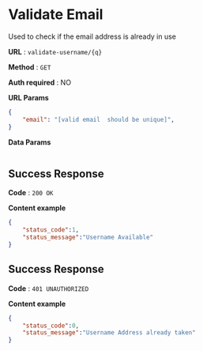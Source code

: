 # Validate Email

Used to check if the email address is already in use

**URL** : `validate-username/{q}`

**Method** : `GET`

**Auth required** : NO

**URL Params**

```json
{
    "email": "[valid email  should be unique]",
}
```

**Data Params**

```NONE

```

## Success Response

**Code** : `200 OK`

**Content example**

```json
{
    "status_code":1,
    "status_message":"Username Available"
}
```

## Success Response

**Code** : `401 UNAUTHORIZED`

**Content example**

```json
{
    "status_code":0,
    "status_message":"Username Address already taken"
}
```